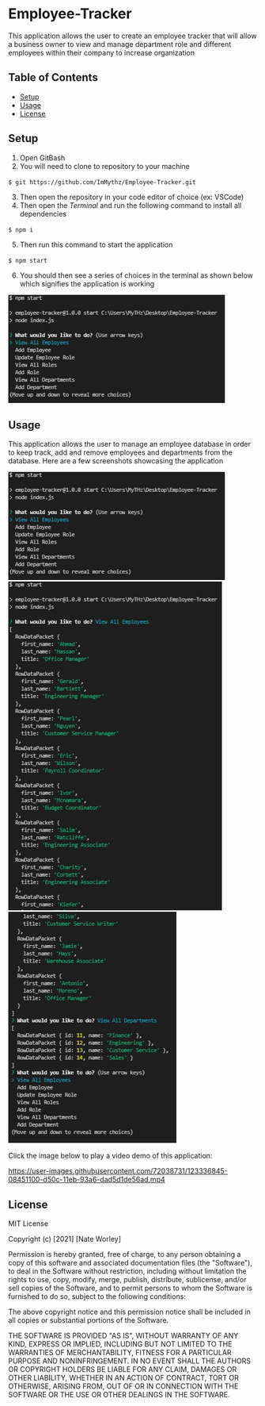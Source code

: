 # Employee-Tracker
This application allows the user to create an employee tracker that will allow a business owner to view and manage department role and different employees within their company to increase organization
## Table of Contents
* [Setup](#setup)
* [Usage](#usage)
* [License](#license)
## Setup
1. Open GitBash
2. You will need to clone to repository to your machine

  `$ git https://github.com/ImMythz/Employee-Tracker.git`
  
3. Then open the repository in your code editor of choice (ex: VSCode)
4. Then open the <i>Terminal</i> and run the following command to install all dependencies

  `$ npm i`
  
5. Then run this command to start the application

  `$ npm start`
  
6. You should then see a series of choices in the terminal as shown below which signifies the application is working

  <img src='images\ET-screenshot-1.jpg' alt='Employee Tracker Sceenhot One'>

## Usage
This application allows the user to manage an employee database in order to keep track, add and remove employees and departments from the database. 
Here are a few screenshots showcasing the application


<img src='images\ET-screenshot-1.jpg' alt='Employee Tracker Sceenhot One'>


<img src='images\ET-screenshot-2.jpg' alt='Employee Tracker Sceenhot Two'>


<img src='images\ET-screenshot-3.jpg' alt='Employee Tracker Sceenhot Three'>


Click the image below to play a video demo of this application:

https://user-images.githubusercontent.com/72038731/123336845-08451100-d50c-11eb-93a6-dad5d1de56ad.mp4

## License
MIT License

Copyright (c) [2021] [Nate Worley]

Permission is hereby granted, free of charge, to any person obtaining a copy
of this software and associated documentation files (the "Software"), to deal
in the Software without restriction, including without limitation the rights
to use, copy, modify, merge, publish, distribute, sublicense, and/or sell
copies of the Software, and to permit persons to whom the Software is
furnished to do so, subject to the following conditions:

The above copyright notice and this permission notice shall be included in all
copies or substantial portions of the Software.

THE SOFTWARE IS PROVIDED "AS IS", WITHOUT WARRANTY OF ANY KIND, EXPRESS OR
IMPLIED, INCLUDING BUT NOT LIMITED TO THE WARRANTIES OF MERCHANTABILITY,
FITNESS FOR A PARTICULAR PURPOSE AND NONINFRINGEMENT. IN NO EVENT SHALL THE
AUTHORS OR COPYRIGHT HOLDERS BE LIABLE FOR ANY CLAIM, DAMAGES OR OTHER
LIABILITY, WHETHER IN AN ACTION OF CONTRACT, TORT OR OTHERWISE, ARISING FROM,
OUT OF OR IN CONNECTION WITH THE SOFTWARE OR THE USE OR OTHER DEALINGS IN THE
SOFTWARE.

